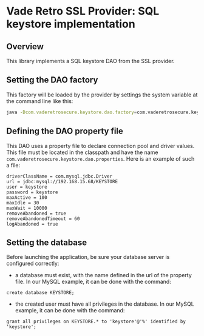 # Vade Retro SSL Provider: SQL keystore implementation

## Overview

This library implements a SQL keystore DAO from the SSL provider.

## Setting the DAO factory

This factory will be loaded by the provider by settings the system variable at the command line like this:
```bash
java -Dcom.vaderetrosecure.keystore.dao.factory=com.vaderetrosecure.keystore.dao.sql.SqlKeyStoreDAOFactory my-project.jar
```


## Defining the DAO property file

This DAO uses a property file to declare connection pool and driver values. This file must be located in the classpath and have the name `com.vaderetrosecure.keystore.dao.properties`. Here is an example of such a file:
```
driverClassName = com.mysql.jdbc.Driver
url = jdbc:mysql://192.168.15.68/KEYSTORE
user = keystore
password = keystore
maxActive = 100
maxIdle = 30
maxWait = 10000
removeAbandoned = true
removeAbandonedTimeout = 60
logAbandoned = true
```

## Setting the database

Before launching the application, be sure your database server is configured correctly: 
* a database must exist, with the name defined in the url of the property file. In our MySQL example, it can be done with the command:
```
create database KEYSTORE;
```
* the created user must have all privileges in the database. In our MySQL example, it can be done with the command:
```
grant all privileges on KEYSTORE.* to 'keystore'@'%' identified by 'keystore';
```
